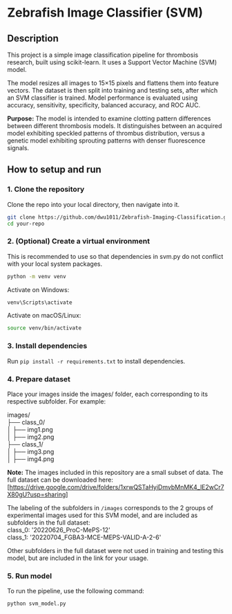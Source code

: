 # Zebrafish Image Classifier (SVM)

## Description

This project is a simple image classification pipeline for thrombosis research, built using scikit-learn. It uses a Support Vector Machine (SVM) model.

The model resizes all images to 15×15 pixels and flattens them into feature vectors. The dataset is then split into training and testing sets, after which an SVM classifier is trained. Model performance is evaluated using accuracy, sensitivity, specificity, balanced accuracy, and ROC AUC.

**Purpose:** The model is intended to examine clotting pattern differences between different thrombosis models. It distinguishes between an acquired model exhibiting speckled patterns of thrombus distribution, versus a genetic model exhibiting sprouting patterns with denser fluorescence signals.

## How to setup and run

### 1. Clone the repository

Clone the repo into your local directory, then navigate into it.

```bash
git clone https://github.com/dwu1011/Zebrafish-Imaging-Classification.git
cd your-repo
```

### 2. (Optional) Create a virtual environment

This is recommended to use so that dependencies in svm.py do not conflict with your local system packages.

```bash
python -m venv venv
```

Activate on Windows:

```bash
venv\Scripts\activate
```

Activate on macOS/Linux:

```bash
source venv/bin/activate
```

### 3. Install dependencies

Run `pip install -r requirements.txt` to install dependencies.

### 4. Prepare dataset

Place your images inside the images/ folder, each corresponding to its respective subfolder. For example:

images/<br>
├── class_0/<br>
│ ├── img1.png<br>
│ ├── img2.png<br>
├── class_1/<br>
│ ├── img3.png<br>
│ ├── img4.png

**Note:** The images included in this repository are a small subset of data. The full dataset can be downloaded here: [https://drive.google.com/drive/folders/1xrwQSTaHyiDmvbMnMK4_lE2wCr7X80gU?usp=sharing]

The labeling of the subfolders in `/images` corresponds to the 2 groups of experimental images used for this SVM model, and are included as subfolders in the full dataset:<br>
class_0: '20220626_ProC-MePS-12'<br>
class_1: '20220704_FGBA3-MCE-MEPS-VALID-A-2-6'

Other subfolders in the full dataset were not used in training and testing this model, but are included in the link for your usage.

### 5. Run model

To run the pipeline, use the following command:

```bash
python svm_model.py
```
